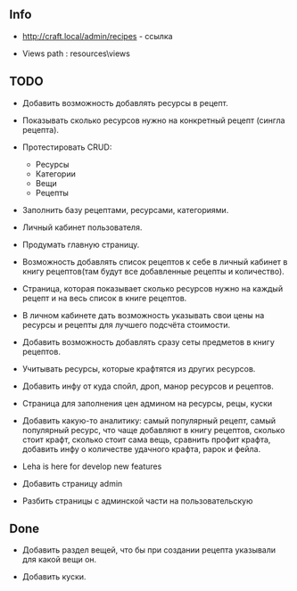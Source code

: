 ## Info
- http://craft.local/admin/recipes - ссылка

- Views path : resources\views

## TODO

- Добавить возможность добавлять ресурсы в рецепт.

- Показывать сколько ресурсов нужно на конкретный рецепт (сингла рецепта).

- Протестировать CRUD:
    - Ресурсы
    - Категории
    - Вещи
    - Рецепты

- Заполнить базу рецептами, ресурсами, категориями.

- Личный кабинет пользователя.

- Продумать главную страницу.

- Возможность добавлять список рецептов к себе в личный кабинет в книгу рецептов(там будут все добавленные рецепты и количество).

- Страница, которая показывает сколько ресурсов нужно на каждый рецепт и на весь список в книге рецептов.

- В личном кабинете дать возможность указывать свои цены на ресурсы и рецепты для лучшего подсчёта стоимости.

- Добавить возможность добавлять сразу сеты предметов в книгу рецептов.

- Учитывать ресурсы, которые крафтятся из других ресурсов.

- Добавить инфу от куда спойл, дроп, манор ресурсов и рецептов.

- Страница для заполнения цен админом на ресурсы, рецы, куски

- Добавить какую-то аналитику: самый популярный рецепт, самый популярный ресурс, что чаще добавляют в книгу рецептов, сколько стоит крафт, сколько стоит сама вещь, сравнить профит крафта, добавить инфу о количестве удачного крафта, рарок и фейла.

- Leha is here for develop new features

- Добавить страницу admin

- Разбить страницы с админской части на пользовательскую

## Done

- Добавить раздел вещей, что бы при создании рецепта указывали для какой вещи он.

- Добавить куски.
